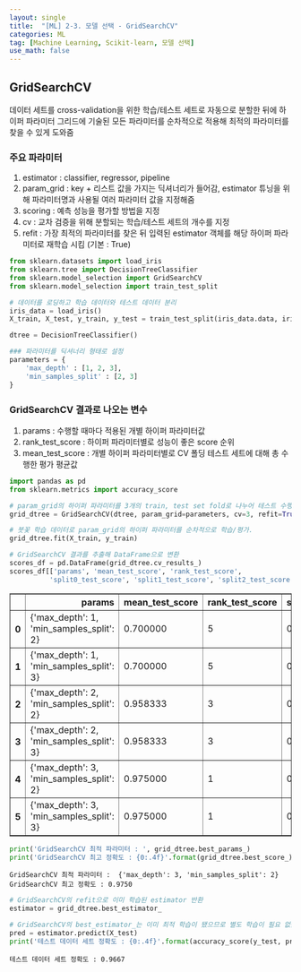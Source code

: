 ```yaml
---
layout: single
title:  "[ML] 2-3. 모델 선택 - GridSearchCV"
categories: ML
tag: [Machine Learning, Scikit-learn, 모델 선택]
use_math: false
---
```


## GridSearchCV
데이터 세트를 cross-validation을 위한 학습/테스트 세트로 자동으로 분할한 뒤에 하이퍼 파라미터 그리드에 기술된 모든 파라미터를 순차적으로 적용해 최적의 파라미터를 찾을 수 있게 도와줌

### 주요 파라미터
1. estimator : classifier, regressor, pipeline
2. param_grid : key + 리스트 값을 가지는 딕셔너리가 들어감, estimator 튜닝을 위해 파라미터명과 사용될 여러 파라미터 값을 지정해줌
3. scoring : 예측 성능을 평가할 방법을 지정
4. cv : 교차 검증을 위해 분할되는 학습/테스트 세트의 개수를 지정
5. refit : 가장 최적의 파라미터를 찾은 뒤 입력된 estimator 객체를 해당 하이퍼 파라미터로 재학습 시킴 (기본 : True)


```python
from sklearn.datasets import load_iris
from sklearn.tree import DecisionTreeClassifier
from sklearn.model_selection import GridSearchCV
from sklearn.model_selection import train_test_split

# 데이터를 로딩하고 학습 데이터와 테스트 데이터 분리
iris_data = load_iris()
X_train, X_test, y_train, y_test = train_test_split(iris_data.data, iris_data.target, test_size=0.2, random_state=121)

dtree = DecisionTreeClassifier()

### 파라미터를 딕셔너리 형태로 설정
parameters = {
    'max_depth' : [1, 2, 3], 
    'min_samples_split' : [2, 3]
}
```

### GridSearchCV 결과로 나오는 변수
1. params : 수행할 때마다 적용된 개별 하이퍼 파라미터값
2. rank_test_score : 하이퍼 파라미터별로 성능이 좋은 score 순위
3. mean_test_score : 개별 하이퍼 파라미터별로 CV 폴딩 테스트 세트에 대해 총 수행한 평가 평균값


```python
import pandas as pd
from sklearn.metrics import accuracy_score

# param_grid의 하이퍼 파라미터를 3개의 train, test set fold로 나누어 테스트 수행 설정.
grid_dtree = GridSearchCV(dtree, param_grid=parameters, cv=3, refit=True)

# 붓꽃 학습 데이터로 param_grid의 하이퍼 파라미터를 순차적으로 학습/평가.
grid_dtree.fit(X_train, y_train)

# GridSearchCV 결과를 추출해 DataFrame으로 변환
scores_df = pd.DataFrame(grid_dtree.cv_results_)
scores_df[['params', 'mean_test_score', 'rank_test_score',
          'split0_test_score', 'split1_test_score', 'split2_test_score']]
```




<div>
<style scoped>
    .dataframe tbody tr th:only-of-type {
        vertical-align: middle;
    }

    .dataframe tbody tr th {
        vertical-align: top;
    }

    .dataframe thead th {
        text-align: right;
    }
</style>
<table border="1" class="dataframe">
  <thead>
    <tr style="text-align: right;">
      <th></th>
      <th>params</th>
      <th>mean_test_score</th>
      <th>rank_test_score</th>
      <th>split0_test_score</th>
      <th>split1_test_score</th>
      <th>split2_test_score</th>
    </tr>
  </thead>
  <tbody>
    <tr>
      <th>0</th>
      <td>{'max_depth': 1, 'min_samples_split': 2}</td>
      <td>0.700000</td>
      <td>5</td>
      <td>0.700</td>
      <td>0.7</td>
      <td>0.70</td>
    </tr>
    <tr>
      <th>1</th>
      <td>{'max_depth': 1, 'min_samples_split': 3}</td>
      <td>0.700000</td>
      <td>5</td>
      <td>0.700</td>
      <td>0.7</td>
      <td>0.70</td>
    </tr>
    <tr>
      <th>2</th>
      <td>{'max_depth': 2, 'min_samples_split': 2}</td>
      <td>0.958333</td>
      <td>3</td>
      <td>0.925</td>
      <td>1.0</td>
      <td>0.95</td>
    </tr>
    <tr>
      <th>3</th>
      <td>{'max_depth': 2, 'min_samples_split': 3}</td>
      <td>0.958333</td>
      <td>3</td>
      <td>0.925</td>
      <td>1.0</td>
      <td>0.95</td>
    </tr>
    <tr>
      <th>4</th>
      <td>{'max_depth': 3, 'min_samples_split': 2}</td>
      <td>0.975000</td>
      <td>1</td>
      <td>0.975</td>
      <td>1.0</td>
      <td>0.95</td>
    </tr>
    <tr>
      <th>5</th>
      <td>{'max_depth': 3, 'min_samples_split': 3}</td>
      <td>0.975000</td>
      <td>1</td>
      <td>0.975</td>
      <td>1.0</td>
      <td>0.95</td>
    </tr>
  </tbody>
</table>
</div>




```python
print('GridSearchCV 최적 파라미터 : ', grid_dtree.best_params_)
print('GridSearchCV 최고 정확도 : {0:.4f}'.format(grid_dtree.best_score_))
```

    GridSearchCV 최적 파라미터 :  {'max_depth': 3, 'min_samples_split': 2}
    GridSearchCV 최고 정확도 : 0.9750
    


```python
# GridSearchCV의 refit으로 이미 학습된 estimator 반환
estimator = grid_dtree.best_estimator_

# GridSearchCV의 best_estimator_는 이미 최적 학습이 됐으므로 별도 학습이 필요 없음
pred = estimator.predict(X_test)
print('테스트 데이터 세트 정확도 : {0:.4f}'.format(accuracy_score(y_test, pred)))
```

    테스트 데이터 세트 정확도 : 0.9667
    
